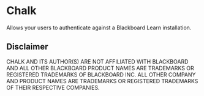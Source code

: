 # Chalk
Allows your users to authenticate against a Blackboard Learn installation.

## Disclaimer
CHALK AND ITS AUTHOR(S) ARE NOT AFFILIATED WITH BLACKBOARD AND ALL OTHER BLACKBOARD PRODUCT NAMES ARE TRADEMARKS OR REGISTERED TRADEMARKS OF BLACKBOARD INC. ALL OTHER COMPANY AND PRODUCT NAMES ARE TRADEMARKS OR REGISTERED TRADEMARKS OF THEIR RESPECTIVE COMPANIES.
